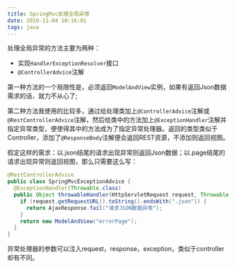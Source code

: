 ```yaml
---
title: SpringMvc处理全局异常
date: 2019-11-04 10:16:01
tags: java
---
```

处理全局异常的方法主要为两种：

- 实现`HandlerExceptionResolver`接口
- `@ControllerAdvice`注解

第一种方法的一个局限性是，必须返回`ModelAndView`实例，如果有返回Json数据需求的话，就力不从心了;

第二种方法我使用的比较多，通过给处理类加上`@ControllerAdvice`注解或`@RestControllerAdvice`注解，然后给类中的方法加上`@ExceptionHandler`注解并指定异常类型，便使得其中的方法成为了指定异常处理器。返回的类型类似于Controller，添加了`@ResponseBody`注解便会返回REST资源，不添加则返回视图。

假定这样的需求：以.json结尾的请求出现异常则返回Json数据；以.page结尾的请求出现异常则返回视图，那么只需要这么写：

```java
@RestControllerAdvice
public class SpringMvcExceptionAdvice {
  @ExceptionHandler(Throwable.class)
  public Object throwableHandler(HttpServletRequest request, Throwable exp) {
    if (request.getRequestURL().toString().endsWith(".json")) {
      return AjaxResponse.fail("请求JSON数据异常");
    }
    return new ModelAndView("errorPage");
  }
}
```

异常处理器的参数可以注入request，response，exception，类似于controller却有不同。
